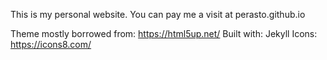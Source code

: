 This is my personal website.
You can pay me a visit at perasto.github.io

Theme mostly borrowed from: https://html5up.net/
Built with: Jekyll
Icons: https://icons8.com/
